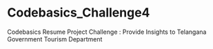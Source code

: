 # Codebasics_Challenge4
Codebasics Resume Project Challenge : Provide Insights to Telangana Government Tourism Department 
